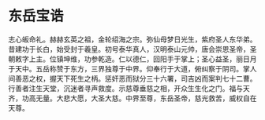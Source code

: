 # 东岳宝诰

志心皈命礼。赫赫玄英之祖，金轮绍海之宗。弥仙母梦日光生，紫府圣人东华弟。昔建功于长白，始受封于羲皇。初号泰华真人，汉明泰山元帅，唐会崇恩圣帝，圣朝敕字上主。位镇坤维，功参乾造。仁以德仁，回阳手于掌上；圣心益圣，丽日月于天中。五岳称赞于东方，三界独尊于中界。仰奉行于大道，俯纠察于阴司。掌人间善恶之权，握天下死生之柄。惩奸恶而狱分三十六署，司吉凶而案判七十二曹。行善者注生天堂，沉迷者寻声救度。示慈尊垂慈之相，开众生生化之门。福与天齐，功高无量。大悲大愿，大圣大慈。中界至尊，东岳圣帝，慈光救苦，威权自在天尊。
